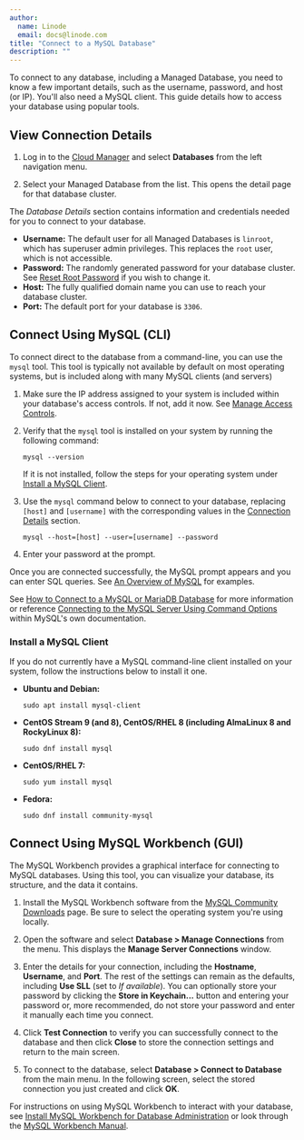 ```yaml
---
author:
  name: Linode
  email: docs@linode.com
title: "Connect to a MySQL Database"
description: ""
---
```


To connect to any database, including a Managed Database, you need to know a few important details, such as the username, password, and host (or IP). You'll also need a MySQL client. This guide details how to access your database using popular tools.

## View Connection Details

1. Log in to the [Cloud Manager](https://cloud.linode.com/) and select **Databases** from the left navigation menu.

1. Select your Managed Database from the list. This opens the detail page for that database cluster.

The *Database Details* section contains information and credentials needed for you to connect to your database.

- **Username:** The default user for all Managed Databases is `linroot`, which has superuser admin privileges. This replaces the `root` user, which is not accessible.
- **Password:** The randomly generated password for your database cluster. See [Reset Root Password](/docs/products/databases/managed-databases/guides/reset-root-password/) if you wish to change it.
- **Host:** The fully qualified domain name you can use to reach your database cluster.
- **Port:** The default port for your database is `3306`.

## Connect Using MySQL (CLI)

To connect direct to the database from a command-line, you can use the `mysql` tool. This tool is typically not available by default on most operating systems, but is included along with many MySQL clients (and servers)

1.  Make sure the IP address assigned to your system is included within your database's access controls. If not, add it now. See [Manage Access Controls](/docs/products/databases/managed-databases/guides/manage-access-controls/).

1.  Verify that the `mysql` tool is installed on your system by running the following command:

        mysql --version

    If it is not installed, follow the steps for your operating system under [Install a MySQL Client](#install-a-mysql-client).

1.  Use the `mysql` command below to connect to your database, replacing `[host]` and `[username]` with the corresponding values in the [Connection Details](#view-connection-details) section.

        mysql --host=[host] --user=[username] --password

1.  Enter your password at the prompt.

Once you are connected successfully, the MySQL prompt appears and you can enter SQL queries. See [An Overview of MySQL](/docs/guides/an-overview-of-mysql/#the-sql-language) for examples.

See [How to Connect to a MySQL or MariaDB Database](/docs/guides/connect-to-a-mysql-or-mariadb-database/) for more information or reference [Connecting to the MySQL Server Using Command Options](https://dev.mysql.com/doc/refman/8.0/en/connecting.html) within MySQL's own documentation.

### Install a MySQL Client

If you do not currently have a MySQL command-line client installed on your system, follow the instructions below to install it one.

-   **Ubuntu and Debian:**

        sudo apt install mysql-client

-   **CentOS Stream 9 (and 8), CentOS/RHEL 8 (including AlmaLinux 8 and RockyLinux 8):**

        sudo dnf install mysql

-   **CentOS/RHEL 7:**

        sudo yum install mysql

-   **Fedora:**

        sudo dnf install community-mysql

## Connect Using MySQL Workbench (GUI)

The MySQL Workbench provides a graphical interface for connecting to MySQL databases. Using this tool, you can visualize your database, its structure, and the data it contains.

1. Install the MySQL Workbench software from the [MySQL Community Downloads](https://dev.mysql.com/downloads/workbench/) page. Be sure to select the operating system you're using locally.

1. Open the software and select **Database > Manage Connections** from the menu. This displays the **Manage Server Connections** window.

1. Enter the details for your connection, including the **Hostname**, **Username**, and **Port**. The rest of the settings can remain as the defaults, including **Use SLL** (set to *If available*). You can optionally store your password by clicking the **Store in Keychain...** button and entering your password or, more recommended, do not store your password and enter it manually each time you connect.

1. Click **Test Connection** to verify you can successfully connect to the database and then click **Close** to store the connection settings and return to the main screen.

1. To connect to the database, select **Database > Connect to Database** from the main menu. In the following screen, select the stored connection you just created and click **OK**.

For instructions on using MySQL Workbench to interact with your database, see [Install MySQL Workbench for Database Administration](/docs/guides/deploy-mysql-workbench-for-database-administration/#creating-and-populating-databases) or look through the [MySQL Workbench Manual](https://dev.mysql.com/doc/workbench/en/).
